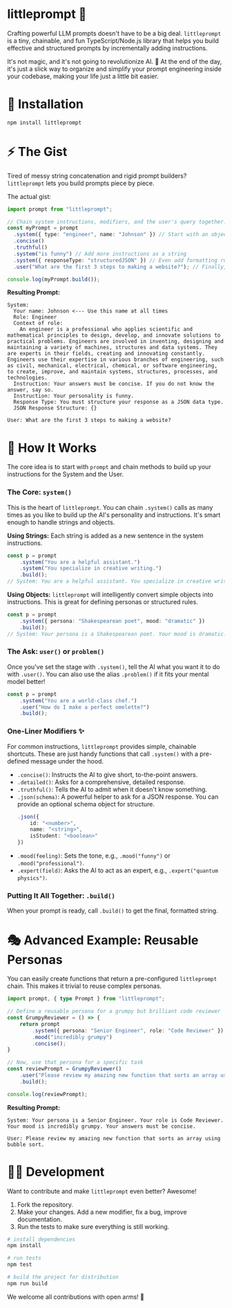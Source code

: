 # littleprompt 🤏

Crafting powerful LLM prompts doesn't have to be a big deal. `littleprompt` is a tiny, chainable, and fun TypeScript/Node.js library that helps you build effective and structured prompts by incrementally adding instructions.

It's not magic, and it's not going to revolutionize AI. 🤖 At the end of the day, it's just a slick way to organize and simplify your prompt engineering inside your codebase, making your life just a little bit easier.

# 🚀 Installation

```bash
npm install littleprompt
```

# ⚡️ The Gist

Tired of messy string concatenation and rigid prompt builders? `littleprompt` lets you build prompts piece by piece.

The actual gist:

```typescript
import prompt from "littleprompt";

// Chain system instructions, modifiers, and the user's query together.
const myPrompt = prompt
  .system({ type: "engineer", name: "Johnson" }) // Start with an object
  .concise()
  .truthful()
  .system("is funny") // Add more instructions as a string
  .system({ responseType: "structuredJSON" }) // Even add formatting rules
  .user("What are the first 3 steps to making a website?"); // Finally, add the user's question

console.log(myPrompt.build());
```

**Resulting Prompt:**

```
System: 
  Your name: Johnson <--- Use this name at all times
  Role: Engineer
  Context of role:
    An engineer is a professional who applies scientific and mathematical principles to design, develop, and innovate solutions to practical problems. Engineers are involved in inventing, designing and maintaining a variety of machines, structures and data systems. They are experts in their fields, creating and innovating constantly. Engineers use their expertise in various branches of engineering, such as civil, mechanical, electrical, chemical, or software engineering, to create, improve, and maintain systems, structures, processes, and technologies.
  Instruction: Your answers must be concise. If you do not know the answer, say so. 
  Instruction: Your personality is funny. 
  Response Type: You must structure your response as a JSON data type.
  JSON Response Structure: {}

User: What are the first 3 steps to making a website?
```

# 📖 How It Works

The core idea is to start with `prompt` and chain methods to build up your instructions for the System and the User.

### The Core: `system()`

This is the heart of `littleprompt`. You can chain `.system()` calls as many times as you like to build up the AI's personality and instructions. It's smart enough to handle strings and objects.

**Using Strings:**
Each string is added as a new sentence in the system instructions.

```typescript
const p = prompt
    .system("You are a helpful assistant.")
    .system("You specialize in creative writing.")
    .build();
// System: You are a helpful assistant. You specialize in creative writing.
```

**Using Objects:**
`littleprompt` will intelligently convert simple objects into instructions. This is great for defining personas or structured rules.

```typescript
const p = prompt
    .system({ persona: "Shakespearean poet", mood: "dramatic" })
    .build();
// System: Your persona is a Shakespearean poet. Your mood is dramatic.
```

### The Ask: `user()` or `problem()`

Once you've set the stage with `.system()`, tell the AI what you want it to do with `.user()`. You can also use the alias `.problem()` if it fits your mental model better\!

```typescript
const p = prompt
    .system("You are a world-class chef.")
    .user("How do I make a perfect omelette?")
    .build();
```

### One-Liner Modifiers ✨

For common instructions, `littleprompt` provides simple, chainable shortcuts. These are just handy functions that call `.system()` with a pre-defined message under the hood.

  * `.concise()`: Instructs the AI to give short, to-the-point answers.
  * `.detailed()`: Asks for a comprehensive, detailed response.
  * `.truthful()`: Tells the AI to admit when it doesn't know something.
  * `.json(schema)`: A powerful helper to ask for a JSON response. You can provide an optional schema object for structure.
    ```typescript
    .json({
        id: "<number>",
        name: "<string>",
        isStudent: "<boolean>"
    })
    ```
  * `.mood(feeling)`: Sets the tone, e.g., `.mood("funny")` or `.mood("professional")`.
  * `.expert(field)`: Asks the AI to act as an expert, e.g., `.expert("quantum physics")`.

### Putting It All Together: `.build()`

When your prompt is ready, call `.build()` to get the final, formatted string.

# 🎭 Advanced Example: Reusable Personas

You can easily create functions that return a pre-configured `littleprompt` chain. This makes it trivial to reuse complex personas.

```typescript
import prompt, { type Prompt } from "littleprompt";

// Define a reusable persona for a grumpy but brilliant code reviewer
const GrumpyReviewer = () => {
    return prompt
        .system({ persona: "Senior Engineer", role: "Code Reviewer" })
        .mood("incredibly grumpy")
        .concise();
}

// Now, use that persona for a specific task
const reviewPrompt = GrumpyReviewer()
    .user("Please review my amazing new function that sorts an array using bubble sort.")
    .build();

console.log(reviewPrompt);
```

**Resulting Prompt:**

```
System: Your persona is a Senior Engineer. Your role is Code Reviewer. Your mood is incredibly grumpy. Your answers must be concise.

User: Please review my amazing new function that sorts an array using bubble sort.
```

# 🧑‍💻 Development

Want to contribute and make `littleprompt` even better? Awesome\!

1.  Fork the repository.
2.  Make your changes. Add a new modifier, fix a bug, improve documentation.
3.  Run the tests to make sure everything is still working.

<!-- end list -->

```bash
# install dependencies
npm install

# run tests
npm test

# build the project for distribution
npm run build
```

We welcome all contributions with open arms\! 🤗

